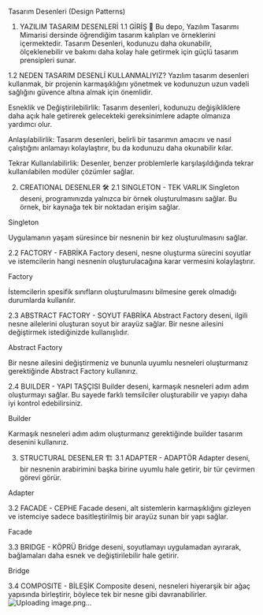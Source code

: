 Tasarım Desenleri (Design Patterns)
1. YAZILIM TASARIM DESENLERİ
1.1 GİRİŞ 🚀
Bu depo, Yazılım Tasarımı Mimarisi dersinde öğrendiğim tasarım kalıpları ve örneklerini içermektedir. Tasarım Desenleri, kodunuzu daha okunabilir, ölçeklenebilir ve bakımı daha kolay hale getirmek için güçlü tasarım prensipleri sunar.

1.2 NEDEN TASARIM DESENLİ KULLANMALIYIZ?
Yazılım tasarım desenleri kullanmak, bir projenin karmaşıklığını yönetmek ve kodunuzun uzun vadeli sağlığını güvence altına almak için önemlidir.

Esneklik ve Değiştirilebilirlik: Tasarım desenleri, kodunuzu değişikliklere daha açık hale getirerek gelecekteki gereksinimlere adapte olmanıza yardımcı olur.

Anlaşılabilirlik: Tasarım desenleri, belirli bir tasarımın amacını ve nasıl çalıştığını anlamayı kolaylaştırır, bu da kodunuzu daha okunabilir kılar.

Tekrar Kullanılabilirlik: Desenler, benzer problemlerle karşılaşıldığında tekrar kullanılabilen modüler çözümler sağlar.

2. CREATIONAL DESENLER 🛠️
2.1 SINGLETON - TEK VARLIK
Singleton deseni, programınızda yalnızca bir örnek oluşturulmasını sağlar. Bu örnek, bir kaynağa tek bir noktadan erişim sağlar.

Singleton

Uygulamanın yaşam süresince bir nesnenin bir kez oluşturulmasını sağlar.

2.2 FACTORY - FABRİKA
Factory deseni, nesne oluşturma sürecini soyutlar ve istemcilerin hangi nesnenin oluşturulacağına karar vermesini kolaylaştırır.

Factory

İstemcilerin spesifik sınıfların oluşturulmasını bilmesine gerek olmadığı durumlarda kullanılır.

2.3 ABSTRACT FACTORY - SOYUT FABRİKA
Abstract Factory deseni, ilgili nesne ailelerini oluşturan soyut bir arayüz sağlar. Bir nesne ailesini değiştirmek istediğinizde kullanışlıdır.

Abstract Factory

Bir nesne ailesini değiştirmeniz ve bununla uyumlu nesneleri oluşturmanız gerektiğinde Abstract Factory kullanırız.

2.4 BUILDER - YAPI TAŞÇISI
Builder deseni, karmaşık nesneleri adım adım oluşturmayı sağlar. Bu sayede farklı temsilciler oluşturabilir ve yapıyı daha iyi kontrol edebilirsiniz.

Builder

Karmaşık nesneleri adım adım oluşturmanız gerektiğinde builder tasarım desenini kullanırız.

3. STRUCTURAL DESENLER 🏗️
3.1 ADAPTER - ADAPTÖR
Adapter deseni, bir nesnenin arabirimini başka birine uyumlu hale getirir, bir tür çevirmen görevi görür.

Adapter

3.2 FACADE - CEPHE
Facade deseni, alt sistemlerin karmaşıklığını gizleyen ve istemciye sadece basitleştirilmiş bir arayüz sunan bir yapı sağlar.

Facade

3.3 BRIDGE - KÖPRÜ
Bridge deseni, soyutlamayı uygulamadan ayırarak, bağlamaları daha esnek ve değiştirilebilir hale getirir.

Bridge

3.4 COMPOSITE - BİLEŞİK
Composite deseni, nesneleri hiyerarşik bir ağaç yapısında birleştirir, böylece tek bir nesne gibi davranabilirler.
![Uploading image.png…]()

